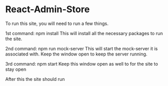 # React-Admin-Store
To run this site, you will need to run a few things.

1st command: npm install This will install all the necessary packages to run the site.

2nd command: npm run mock-server This will start the mock-server it is associated with. Keep the window open to keep the server running.

3rd command: npm start Keep this window open as well to for the site to stay open

After this the site should run
